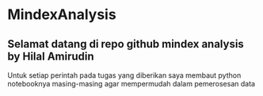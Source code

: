 # MindexAnalysis

## Selamat datang di repo github mindex analysis by Hilal Amirudin

Untuk setiap perintah pada tugas yang diberikan saya membaut python notebooknya masing-masing agar mempermudah dalam pemerosesan data
